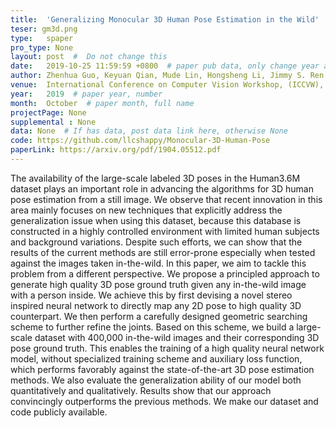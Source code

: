 ```yaml
---
title:  'Generalizing Monocular 3D Human Pose Estimation in the Wild'  #  Paper title, covered by ''
teser: gm3d.png
type:   spaper
pro_type: None
layout: post  #  Do not change this
date:   2019-10-25 11:59:59 +0800  # paper pub data, only change year and month according to this format
author: Zhenhua Guo, Keyuan Qian, Mude Lin, Hongsheng Li, Jimmy S. Ren  # authors information
venue:  International Conference on Computer Vision Workshop, (ICCVW), 2019  # Where it be, ICCV and CVPR remove IEEE Conference on,
year:   2019  # paper year, number
month:  October  # paper month, full name
projectPage: None
supplemental : None
data: None  # If has data, post data link here, otherwise None
code: https://github.com/llcshappy/Monocular-3D-Human-Pose
paperLink: https://arxiv.org/pdf/1904.05512.pdf
---
```


The availability of the large-scale labeled 3D poses in the Human3.6M dataset plays an important role in advancing the algorithms for 3D human pose estimation from a still image. We observe that recent innovation in this area mainly focuses on new techniques that explicitly address the generalization issue when using this dataset, because this database is constructed in a highly controlled environment with limited human subjects and background variations. Despite such efforts, we can show that the results of the current methods are still error-prone especially when tested against the images taken in-the-wild. In this paper, we aim to tackle this problem from a different perspective. We propose a principled approach to generate high quality 3D pose ground truth given any in-the-wild image with a person inside. We achieve this by first devising a novel stereo inspired neural network to directly map any 2D pose to high quality 3D counterpart. We then perform a carefully designed geometric searching scheme to further refine the joints. Based on this scheme, we build a large-scale dataset with 400,000 in-the-wild images and their corresponding 3D pose ground truth. This enables the training of a high quality neural network model, without specialized training scheme and auxiliary loss function, which performs favorably against the state-of-the-art 3D pose estimation methods. We also evaluate the generalization ability of our model both quantitatively and qualitatively. Results show that our approach convincingly outperforms the previous methods. We make our dataset and code publicly available.

